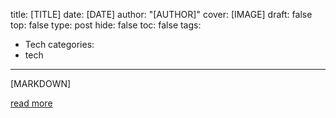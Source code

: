 title: [TITLE]
date: [DATE]
author: "[AUTHOR]"
cover: [IMAGE]
draft: false
top: false
type: post
hide: false
toc: false
tags:
  - Tech
categories:
  - tech
---

[MARKDOWN]

[read more]([LINK])

